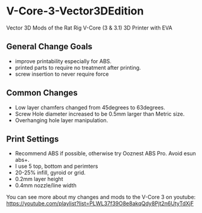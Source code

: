 # V-Core-3-Vector3DEdition
Vector 3D Mods of the Rat Rig V-Core (3 & 3.1) 3D Printer with EVA

## General Change Goals
- improve printability especially for ABS. 
- printed parts to require no treatment after printing.
- screw insertion to never require force

## Common Changes
- Low layer chamfers changed from 45degrees to 63degrees. 
- Screw Hole diameter increased to be 0.5mm larger than Metric size. 
- Overhanging hole layer manipulation. 

## Print Settings
- Recommend ABS if possible, otherwise try Ooznest ABS Pro. Avoid esun abs+.
- I use 5 top, bottom and perimters
- 20-25% infill, gyroid or grid.
- 0.2mm layer height
- 0.4mm nozzle/line width


You can see more about my changes and mods to the V-Core 3 on youtube: https://youtube.com/playlist?list=PLWL37f39O8e8akqQdy8Pjt2n6UtyTdXjF
